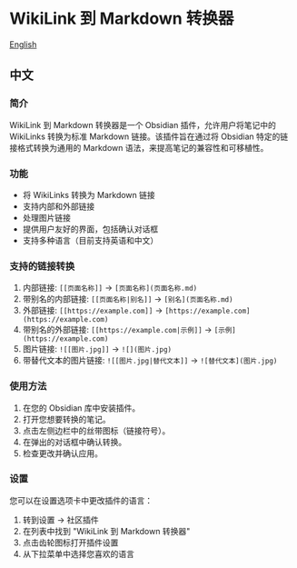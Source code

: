 # WikiLink 到 Markdown 转换器

[English](README.md)

## 中文

### 简介
WikiLink 到 Markdown 转换器是一个 Obsidian 插件，允许用户将笔记中的 WikiLinks 转换为标准 Markdown 链接。该插件旨在通过将 Obsidian 特定的链接格式转换为通用的 Markdown 语法，来提高笔记的兼容性和可移植性。

### 功能
- 将 WikiLinks 转换为 Markdown 链接
- 支持内部和外部链接
- 处理图片链接
- 提供用户友好的界面，包括确认对话框
- 支持多种语言（目前支持英语和中文）

### 支持的链接转换
1. 内部链接: `[[页面名称]]` → `[页面名称](页面名称.md)`
2. 带别名的内部链接: `[[页面名称|别名]]` → `[别名](页面名称.md)`
3. 外部链接: `[[https://example.com]]` → `[https://example.com](https://example.com)`
4. 带别名的外部链接: `[[https://example.com|示例]]` → `[示例](https://example.com)`
5. 图片链接: `![[图片.jpg]]` → `![](图片.jpg)`
6. 带替代文本的图片链接: `![[图片.jpg|替代文本]]` → `![替代文本](图片.jpg)`

### 使用方法
1. 在您的 Obsidian 库中安装插件。
2. 打开您想要转换的笔记。
3. 点击左侧边栏中的丝带图标（链接符号）。
4. 在弹出的对话框中确认转换。
5. 检查更改并确认应用。

### 设置
您可以在设置选项卡中更改插件的语言：
1. 转到设置 → 社区插件
2. 在列表中找到 "WikiLink 到 Markdown 转换器"
3. 点击齿轮图标打开插件设置
4. 从下拉菜单中选择您喜欢的语言
